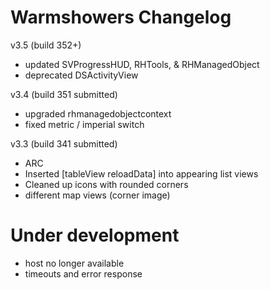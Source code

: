 # Warmshowers Changelog

v3.5 (build 352+)

- updated SVProgressHUD, RHTools, & RHManagedObject
- deprecated DSActivityView

v3.4 (build 351 submitted)

- upgraded rhmanagedobjectcontext
- fixed metric / imperial switch

v3.3 (build 341 submitted)

- ARC
- Inserted [tableView reloadData] into appearing list views
- Cleaned up icons with rounded corners
- different map views (corner image)



# Under development

- host no longer available
- timeouts and error response